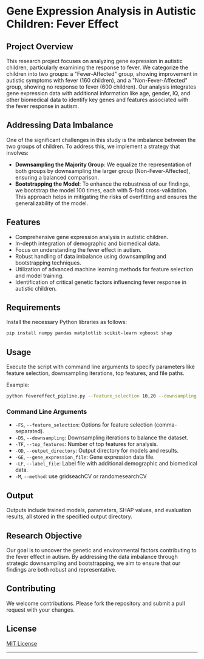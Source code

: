 # Gene Expression Analysis in Autistic Children: Fever Effect

## Project Overview
This research project focuses on analyzing gene expression in autistic children, particularly examining the response to fever. We categorize the children into two groups: a "Fever-Affected" group, showing improvement in autistic symptoms with fever (160 children), and a "Non-Fever-Affected" group, showing no response to fever (600 children). Our analysis integrates gene expression data with additional information like age, gender, IQ, and other biomedical data to identify key genes and features associated with the fever response in autism.

## Addressing Data Imbalance
One of the significant challenges in this study is the imbalance between the two groups of children. To address this, we implement a strategy that involves:

- **Downsampling the Majority Group**: We equalize the representation of both groups by downsampling the larger group (Non-Fever-Affected), ensuring a balanced comparison.
- **Bootstrapping the Model**: To enhance the robustness of our findings, we bootstrap the model 100 times, each with 5-fold cross-validation. This approach helps in mitigating the risks of overfitting and ensures the generalizability of the model.

## Features
- Comprehensive gene expression analysis in autistic children.
- In-depth integration of demographic and biomedical data.
- Focus on understanding the fever effect in autism.
- Robust handling of data imbalance using downsampling and bootstrapping techniques.
- Utilization of advanced machine learning methods for feature selection and model training.
- Identification of critical genetic factors influencing fever response in autistic children.

## Requirements
Install the necessary Python libraries as follows:
```bash
pip install numpy pandas matplotlib scikit-learn xgboost shap
```

## Usage
Execute the script with command line arguments to specify parameters like feature selection, downsampling iterations, top features, and file paths.

Example:
```bash
python fevereffect_pipline.py --feature_selection 10,20 --downsampling 5 --top_features 10 --output_directory ./output/ --gene_expression_file ./data/gene_expression.txt --label_file ./data/children_data.csv
```

### Command Line Arguments
- `-FS`, `--feature_selection`: Options for feature selection (comma-separated).
- `-DS`, `--downsampling`: Downsampling iterations to balance the dataset. 
- `-TF`, `--top_features`: Number of top features for analysis.
- `-OD`, `--output_directory`: Output directory for models and results. 
- `-GE`, `--gene_expression_file`: Gene expression data file.
- `-LF`, `--label_file`: Label file with additional demographic and biomedical data.
- `-M`, `--method`: use gridseachCV or randomesearchCV 

## Output
Outputs include trained models, parameters, SHAP values, and evaluation results, all stored in the specified output directory.

## Research Objective
Our goal is to uncover the genetic and environmental factors contributing to the fever effect in autism. By addressing the data imbalance through strategic downsampling and bootstrapping, we aim to ensure that our findings are both robust and representative.


## Contributing
We welcome contributions. Please fork the repository and submit a pull request with your changes.

## License
[MIT License](LICENSE)

---
